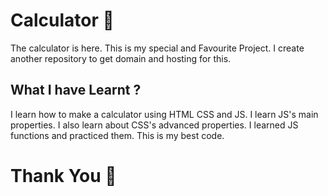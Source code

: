 # Calculator 💫
The calculator is here. This is my special and Favourite Project. I create another repository to get domain and hosting for this.
<br>
<h2>What I have Learnt ?</h2>
I learn how to make a calculator using HTML CSS and JS. I learn JS's main properties. I also learn about CSS's advanced properties. I learned JS functions and practiced them. 
This is my best code.
<br>
<h1>Thank You 🙏</h1>
